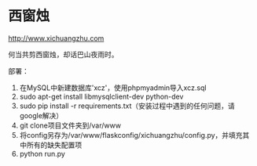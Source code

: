 西窗烛
===

http://www.xichuangzhu.com

何当共剪西窗烛，却话巴山夜雨时。

部署：

1. 在MySQL中新建数据库'xcz'，使用phpmyadmin导入xcz.sql
2. sudo apt-get install libmysqlclient-dev python-dev
3. sudo pip install -r requirements.txt（安装过程中遇到的任何问题，请google解决）
4. git clone项目文件夹到/var/www
5. 将config另存为/var/www/flaskconfig/xichuangzhu/config.py，并填充其中所有的缺失配置项
6. python run.py